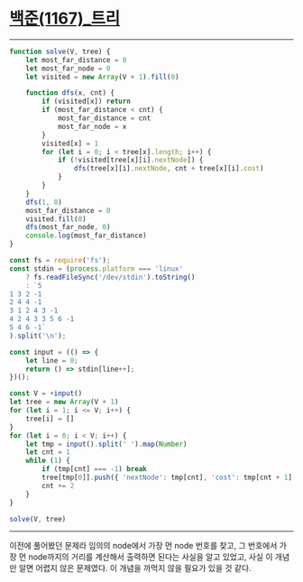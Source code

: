 # [백준(1167)_트리](https://www.acmicpc.net/problem/1167)

---

```javascript
function solve(V, tree) {
    let most_far_distance = 0
    let most_far_node = 0
    let visited = new Array(V + 1).fill(0)

    function dfs(x, cnt) {
        if (visited[x]) return
        if (most_far_distance < cnt) {
            most_far_distance = cnt
            most_far_node = x
        }
        visited[x] = 1
        for (let i = 0; i < tree[x].length; i++) {
            if (!visited[tree[x][i].nextNode]) {
                dfs(tree[x][i].nextNode, cnt + tree[x][i].cost)
            }
        }
    }
    dfs(1, 0)
    most_far_distance = 0
    visited.fill(0)
    dfs(most_far_node, 0)
    console.log(most_far_distance)
}

const fs = require('fs');
const stdin = (process.platform === 'linux'
    ? fs.readFileSync('/dev/stdin').toString()
    : `5
1 3 2 -1
2 4 4 -1
3 1 2 4 3 -1
4 2 4 3 3 5 6 -1
5 4 6 -1`
).split('\n');

const input = (() => {
    let line = 0;
    return () => stdin[line++];
})();

const V = +input()
let tree = new Array(V + 1)
for (let i = 1; i <= V; i++) {
    tree[i] = []
}
for (let i = 0; i < V; i++) {
    let tmp = input().split(' ').map(Number)
    let cnt = 1
    while (1) {
        if (tmp[cnt] === -1) break
        tree[tmp[0]].push({ 'nextNode': tmp[cnt], 'cost': tmp[cnt + 1] })
        cnt += 2
    }
}

solve(V, tree)
```

---

이전에 풀어봤던 문제라 임의의 node에서 가장 먼 node 번호를 찾고, 그 번호에서 가장 먼 node까지의  거리를 계산해서 출력하면 된다는 사실을 알고 있었고, 사실 이 개념만 알면 어렵지 않은 문제였다. 이 개념을 까먹지 않을 필요가 있을 것 같다.

